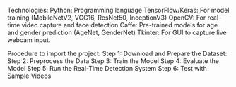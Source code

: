 Technologies:
Python: Programming language
TensorFlow/Keras: For model training (MobileNetV2, VGG16, ResNet50, InceptionV3)
OpenCV: For real-time video capture and face detection
Caffe: Pre-trained models for age and gender prediction (AgeNet, GenderNet)
Tkinter: For GUI to capture live webcam input.





Procedure to import the project:
Step 1: Download and Prepare the Dataset:
Step 2: Preprocess the Data
Step 3: Train the Model
Step 4: Evaluate the Model
Step 5: Run the Real-Time Detection System
Step 6: Test with Sample Videos
